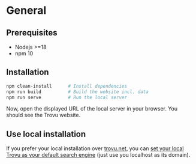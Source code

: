 # General

## Prerequisites

-   Nodejs >=18
-   npm 10

## Installation

```bash
npm clean-install      # Install dependencies
npm run build          # Build the website incl. data
npm run serve          # Run the local server
```

Now, open the displayed URL of the local server in your browser. You should see the Trovu website.

## Use local installation

If you prefer your local installation over [trovu.net](https://trovu.net/), you can [set your local Trovu as your default search engine](../users/integration.md) (just use you localhost as its domain).

